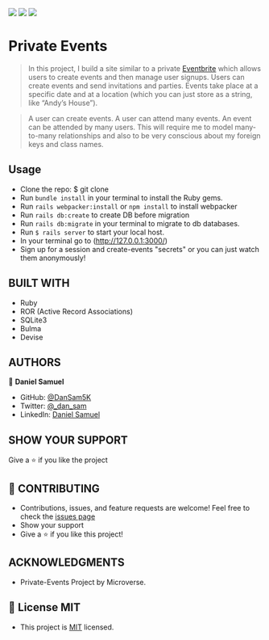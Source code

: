 ![](https://img.shields.io/badge/Microverse-blueviolet) ![](<https://img.shields.io/badge/-Ruby-rgb(199%2C%2032%2C%2039)?style=plastic&logo=ruby>) ![](<https://img.shields.io/badge/-Rails-rgb(199%2C%2032%2C%2039)?style=plastic&logo=rails>)

# Private Events

> In this project, I build a site similar to a private [Eventbrite](https://www.eventbrite.com/) which allows users to create events and then manage user signups. Users can create events and send invitations and parties. Events take place at a specific date and at a location (which you can just store as a string, like “Andy’s House”).

> A user can create events. A user can attend many events. An event can be attended by many users. This will require me to model many-to-many relationships and also to be very conscious about my foreign keys and class names.

## Usage 

- Clone the repo: $ git clone
- Run `bundle install`  in your terminal to install the Ruby gems.
- Run `rails webpacker:install` or `npm install` to install webpacker
- Run `rails db:create` to create DB before migration
- Run `rails db:migrate`  in your terminal to migrate to db databases.
- Run `$ rails server` to start your local host.
- In your terminal go to (http://127.0.0.1:3000/) 
- Sign up for a session and create-events "secrets" or you can just watch them anonymously!

## BUILT WITH

- Ruby
- ROR (Active Record Associations)
- SQLite3
- Bulma
- Devise

## AUTHORS

👤 **Daniel Samuel**

- GitHub: [@DanSam5K ](https://github.com/DanSam5K)
- Twitter: [@_dan_sam](https://twitter.com/_dan_sam)
- LinkedIn: [Daniel Samuel](https://www.linkedin.com/)

## SHOW YOUR SUPPORT
Give a ⭐️ if you like the project

## 🤝 CONTRIBUTING
- Contributions, issues, and feature requests are welcome!
Feel free to check the [issues page](https://github.com/DanSam5K/Private-Events/issues) 
- Show your support
- Give a ⭐️ if you like this project!



## ACKNOWLEDGMENTS

- Private-Events Project by Microverse.

## 📝 License MIT
- This project is [MIT](https://github.com/git/git-scm.com/blob/main/MIT-LICENSE.txt) licensed.
